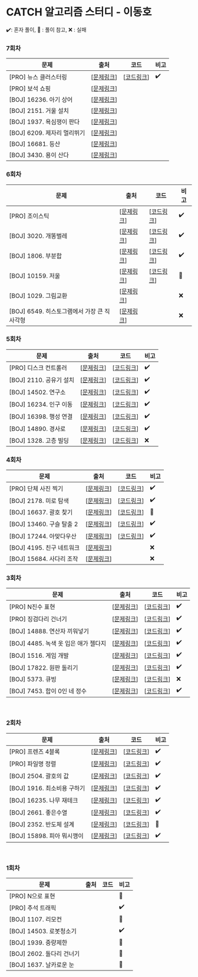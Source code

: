 # CATCH 알고리즘 스터디 - 이동호
:heavy_check_mark:: 혼자 풀이, :book: : 풀이 참고, :x: : 실패

### 7회차
| 문제 | 출처 | 코드 | 비고 |
|---|---|---|---|
[PRO] 뉴스 클러스터링  | [[문제링크](https://programmers.co.kr/learn/courses/30/lessons/17677)] |[[코드링크](https://github.com/catch4/Doho/blob/master/7times/pro_17677.cpp)]| :heavy_check_mark:
|[PRO] 보석 쇼핑|[[문제링크](https://programmers.co.kr/learn/courses/30/lessons/67258)]|||
|[BOJ] 16236. 아기 상어|[[문제링크](https://www.acmicpc.net/problem/16236)]|||
|[BOJ] 2151. 거울 설치|[[문제링크](https://www.acmicpc.net/problem/2151)]|||
|[BOJ] 1937. 욕심쟁이 판다|[[문제링크](https://www.acmicpc.net/problem/1937)]|||
|[BOJ] 6209. 제자리 멀리뛰기|[[문제링크](https://www.acmicpc.net/problem/6209)]|||
|[BOJ] 16681. 등산|[[문제링크](https://www.acmicpc.net/problem/16681)]|||
|[BOJ] 3430. 용이 산다|[[문제링크](https://www.acmicpc.net/problem/3430)]|||
### 6회차 
| 문제 | 출처 | 코드 | 비고 |
|---|---|---|---|
[PRO] 조이스틱  | [[문제링크](https://programmers.co.kr/learn/courses/30/lessons/42860)] |[[코드링크](https://github.com/catch4/Doho/blob/master/6week/pro_42860_Joystick.cpp)]| :heavy_check_mark:
|[BOJ] 3020. 개똥벌레 |[[문제링크](https://www.acmicpc.net/problem/3020)]|[[코드링크](https://github.com/catch4/Doho/blob/master/6times/boj_3020.cpp)]|:heavy_check_mark:|
|[BOJ] 1806. 부분합 |[[문제링크](https://www.acmicpc.net/problem/1806)]|[[코드링크](https://github.com/catch4/Doho/blob/master/6times/boj_1806.cpp)]|:heavy_check_mark:|
|[BOJ] 10159. 저울 |[[문제링크](https://www.acmicpc.net/problem/10159)]|[[코드링크](https://github.com/catch4/Doho/blob/master/6times/boj_10159.cpp)]|:book:|
|[BOJ] 1029. 그림교환 |[[문제링크](https://www.acmicpc.net/problem/1029)]||:x:|
|[BOJ] 6549. 히스토그램에서 가장 큰 직사각형 |[[문제링크](https://www.acmicpc.net/problem/6549)]||:x:|
### 5회차
| 문제 | 출처 | 코드 | 비고 |
 |---|---|---|---|
  [PRO] 디스크 컨트롤러  | [[문제링크](https://programmers.co.kr/learn/courses/30/lessons/42627)] |[[코드링크](https://github.com/catch4/Doho/blob/master/5%EB%B2%88%EC%A7%B8/%EB%94%94%EC%8A%A4%ED%81%AC%EC%BB%A8%ED%8A%B8%EB%A1%A4%EB%9F%AC.cpp)]| :heavy_check_mark:
 [BOJ] 2110. 공유기 설치  | [[문제링크](https://www.acmicpc.net/problem/2110)] |[[코드링크](https://github.com/catch4/Doho/blob/master/5%EB%B2%88%EC%A7%B8/2110-2.cpp)]| :heavy_check_mark:
 [BOJ] 14502. 연구소  | [[문제링크](https://www.acmicpc.net/problem/14502)] |[[코드링크](https://github.com/catch4/Doho/blob/master/5%EB%B2%88%EC%A7%B8/14502.cpp)]| :heavy_check_mark:
 [BOJ] 16234. 인구 이동  | [[문제링크](https://www.acmicpc.net/problem/16234)] |[[코드링크](https://github.com/catch4/Doho/blob/master/5%EB%B2%88%EC%A7%B8/16234.cpp)]| :heavy_check_mark:
 [BOJ] 16398. 행성 연결  | [[문제링크](https://www.acmicpc.net/problem/16398)] |[[코드링크](https://github.com/catch4/Doho/blob/master/5%EB%B2%88%EC%A7%B8/16398.cpp)]| :heavy_check_mark:
 [BOJ] 14890. 경사로  | [[문제링크](https://www.acmicpc.net/problem/14890)] | [[코드링크](https://github.com/catch4/Doho/blob/master/5%EB%B2%88%EC%A7%B8/14890.cpp)] | :heavy_check_mark:
 [BOJ] 1328. 고층 빌딩  | [[문제링크](https://www.acmicpc.net/problem/1328)] |[[코드링크](https://github.com/catch4/Doho/blob/master/5%EB%B2%88%EC%A7%B8/1328.cpp)] | :x:
### 4회차
| 문제 | 출처 | 코드 | 비고 |
 |---|---|---|---|
 [PRO] 단체 사진 찍기  | [[문제링크](https://programmers.co.kr/learn/courses/30/lessons/1835)] | [[코드링크](https://github.com/catch4/Doho/blob/master/4%EB%B2%88%EC%A7%B8/%EB%8B%A8%EC%B2%B4%EC%82%AC%EC%A7%84%EC%B0%8D%EA%B8%B0.cpp)] | :heavy_check_mark:
 [BOJ] 2178. 미로 탐색  | [[문제링크](https://www.acmicpc.net/problem/2178)] | [[코드링크](https://github.com/catch4/Doho/blob/master/4%EB%B2%88%EC%A7%B8/2178%20%EB%AF%B8%EB%A1%9C%20%ED%83%90%EC%83%89.cpp)] | :heavy_check_mark:
 [BOJ] 16637. 괄호 찾기  | [[문제링크](https://www.acmicpc.net/problem/16637)] | [[코드링크](https://github.com/catch4/Doho/blob/master/4%EB%B2%88%EC%A7%B8/16637%20%EA%B4%84%ED%98%B8%20%EC%B6%94%EA%B0%80%ED%95%98%EA%B8%B0.cpp)] | :book:
 [BOJ] 13460. 구슬 탈출 2  | [[문제링크](https://www.acmicpc.net/problem/13460)] | [[코드링크](https://github.com/catch4/Doho/blob/master/4%EB%B2%88%EC%A7%B8/13460%20%EA%B5%AC%EC%8A%AC%20%ED%83%88%EC%B6%9C2.cpp)] | :heavy_check_mark:
 [BOJ] 17244. 아맞다우산  | [[문제링크](https://www.acmicpc.net/problem/17244)] | [[코드링크](https://github.com/catch4/Doho/blob/master/4%EB%B2%88%EC%A7%B8/17244%20%EC%95%84%EB%A7%9E%EB%8B%A4%EC%9A%B0%EC%82%B0.cpp)] | :heavy_check_mark:
 [BOJ] 4195. 친구 네트워크  | [[문제링크](https://www.acmicpc.net/problem/4195)] |  | :x:
 [BOJ] 15684. 사다리 조작  | [[문제링크](https://www.acmicpc.net/problem/15684)] |  | :x:
 
### 3회차
| 문제 | 출처 | 코드 | 비고 |
 |---|---|---|---|
  [PRO] N진수 표현  | [[문제링크](https://programmers.co.kr/learn/courses/30/lessons/17687)] | [[코드링크](https://github.com/catch4/Doho/blob/master/3%EB%B2%88%EC%A7%B8/%5BPRO%5D%20N%EC%A7%84%EC%88%98%20%EA%B2%8C%EC%9E%84.cpp)] | :heavy_check_mark:
  [PRO] 징검다리 건너기  | [[문제링크](https://programmers.co.kr/learn/courses/30/lessons/64062#)] | [[코드링크](https://github.com/catch4/Doho/blob/master/3%EB%B2%88%EC%A7%B8/%5BPRO%5D%20%EC%A7%95%EA%B2%80%EB%8B%A4%EB%A6%AC%20%EA%B1%B4%EB%84%88%EA%B8%B0.cpp)] | :heavy_check_mark:
  [BOJ] 14888. 연산자 끼워넣기  | [[문제링크](https://www.acmicpc.net/problem/14888)] | [[코드링크](https://github.com/catch4/Doho/blob/master/3%EB%B2%88%EC%A7%B8/%5BBOJ%5D%2014888%20%EC%97%B0%EC%82%B0%EC%9E%90%20%EB%81%BC%EC%9B%8C%EB%84%A3%EA%B8%B0.cpp)] | :heavy_check_mark:
  [BOJ] 4485. 녹색 옷 입은 애가 젤다지  | [[문제링크](https://www.acmicpc.net/problem/4485)] | [[코드링크](https://github.com/catch4/Doho/blob/master/3%EB%B2%88%EC%A7%B8/%5BBOJ%5D%204485%20%EB%85%B9%EC%83%89%20%EC%98%B7%20%EC%9E%85%EC%9D%80%20%EC%95%A0%EA%B0%80%20%EC%A0%A4%EB%8B%A4%EC%A7%80.cpp)] | :heavy_check_mark:
  [BOJ] 1516. 게임 개발  | [[문제링크](https://www.acmicpc.net/problem/1516)] | [[코드링크](https://github.com/catch4/Doho/blob/master/3%EB%B2%88%EC%A7%B8/%5BBOJ%5D%201516%20%EA%B2%8C%EC%9E%84%20%EA%B0%9C%EB%B0%9C.cpp)] | :heavy_check_mark:
  [BOJ] 17822. 원판 돌리기  | [[문제링크](https://www.acmicpc.net/problem/17822)] | [[코드링크](https://github.com/catch4/Doho/blob/master/3%EB%B2%88%EC%A7%B8/%5BBOJ%5D%2017822%20%EC%9B%90%ED%8C%90%20%EB%8F%8C%EB%A6%AC%EA%B8%B0.cpp)] | :heavy_check_mark:
  [BOJ] 5373. 큐빙  | [[문제링크](https://www.acmicpc.net/problem/5373)] | [[코드링크](https://github.com/catch4/Doho/blob/master/3%EB%B2%88%EC%A7%B8/%5BBOJ%5D%205373%20%ED%81%90%EB%B9%99.cpp)] | :x:
  [BOJ] 7453. 합이 0인 네 정수  | [[문제링크](https://www.acmicpc.net/problem/7453)] | [[코드링크](https://github.com/catch4/Doho/blob/master/3%EB%B2%88%EC%A7%B8/%5BBOJ%5D%207453%20%ED%95%A9%EC%9D%B4%200%EC%9D%B8%20%EB%84%A4%20%EC%A0%95%EC%88%98.cpp)] | :heavy_check_mark:
<br>   

### 2회차

 | 문제 | 출처 | 코드 | 비고 |
 |---|---|---|---|
  [PRO] 프렌즈 4블록  | [[문제링크](https://programmers.co.kr/learn/courses/30/lessons/17679)] | [[코드링크](https://github.com/catch4/Doho/blob/master/2%EB%B2%88%EC%A7%B8/%5BPRO%5D%20%ED%94%84%EB%A0%8C%EC%A6%88%204%EB%B8%94%EB%A1%9D.cpp)] | :heavy_check_mark:   
  [PRO] 파일명 정렬 |  [[문제링크](https://programmers.co.kr/learn/courses/30/lessons/17686)] |    [[코드링크](https://github.com/catch4/Doho/blob/master/2%EB%B2%88%EC%A7%B8/%5BPRO%5D%20%ED%8C%8C%EC%9D%BC%EB%AA%85%20%EC%A0%95%EB%A0%AC.cpp)] | :heavy_check_mark:
  [BOJ] 2504. 괄호의 값 |  [[문제링크](https://www.acmicpc.net/problem/2504)] |[[코드링크](https://github.com/catch4/Doho/blob/master/2%EB%B2%88%EC%A7%B8/%5BBOJ%5D%202504%20%EA%B4%84%ED%98%B8%EC%9D%98%20%EA%B0%92.cpp)]|  :heavy_check_mark:   
  [BOJ] 1916. 최소비용 구하기 |  [[문제링크](https://www.acmicpc.net/problem/1916)]|[[코드링크](https://github.com/catch4/Doho/blob/master/2%EB%B2%88%EC%A7%B8/%5BBOJ%5D%201916%20%EC%B5%9C%EC%86%8C%EB%B9%84%EC%9A%A9%20%EA%B5%AC%ED%95%98%EA%B8%B0.cpp)]| :heavy_check_mark:   
  [BOJ] 16235. 나무 재테크|   [[문제링크](https://www.acmicpc.net/problem/16235)] |[[코드링크](https://github.com/catch4/Doho/blob/master/2%EB%B2%88%EC%A7%B8/%5BBOJ%5D%2016235%20%EB%82%98%EB%AC%B4%20%EC%9E%AC%ED%85%8C%ED%81%AC.cpp)]| :heavy_check_mark:   
  [BOJ] 2661. 좋은수열 |  [[문제링크](https://www.acmicpc.net/problem/2661)] |[[코드링크](https://github.com/catch4/Doho/blob/master/2%EB%B2%88%EC%A7%B8/%5BBOJ%5D%202661%20%EC%A2%8B%EC%9D%80%20%EC%88%98%EC%97%B4.cpp)]|:heavy_check_mark: 
  [BOJ] 2352. 반도체 설계| [[문제링크](https://www.acmicpc.net/problem/2352)] |[[코드링크](https://github.com/catch4/Doho/blob/master/2%EB%B2%88%EC%A7%B8/%5BBOJ%5D%202352%20%EB%B0%98%EB%8F%84%EC%B2%B4%20%EC%84%A4%EA%B3%84.cpp)]| :book:   
  [BOJ] 15898. 피아 뭐시깽이| [[문제링크](https://www.acmicpc.net/problem/15898)] |[[코드링크](https://github.com/catch4/Doho/blob/master/2%EB%B2%88%EC%A7%B8/%5BBOJ%5D%2015898%20%ED%94%BC%EC%95%84%EC%9D%98%20%EC%95%84%ED%8B%80%EB%A6%AC%EC%97%90.cpp)]| :heavy_check_mark:      
<br>

### 1회차
 | 문제 | 출처 | 코드 | 비고 |
 |---|---|---|---|
  [PRO] N으로 표현|||:book:
 [PRO] 추석 트래픽|||:heavy_check_mark:
 [BOJ] 1107. 리모컨 |||:book: 
 [BOJ] 14503. 로봇청소기   |||:heavy_check_mark:
 [BOJ] 1939. 중량제한 |||:book:
 [BOJ] 2602. 돌다리 건너기   |||:book:
 [BOJ] 1637. 날카로운 눈 |||:book:   




